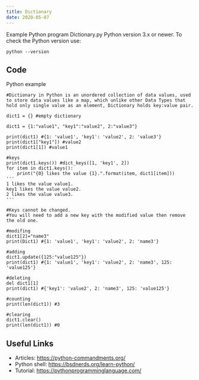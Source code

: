 ```yaml
---
title: Dictionary
date: 2020-05-07
---
```

Example Python program Dictionary.py
Python version 3.x or newer.
To check the Python version use:

    python --version


## Code

Python example

    #Dictionary in Python is an unordered collection of data values, used to store data values like a map, which unlike other Data Types that hold only single value as an element, Dictionary holds key:value pair.
    
    dict1 = {} #empty dictionary
    
    dict1 = {1:"value1", "key1":"value2", 2:"value3"}
    
    print(dict1) #{1: 'value1', 'key1': 'value2', 2: 'value3'}
    print(dict1["key1"]) #value2
    print(dict1[1]) #value1
    
    #keys
    print(dict1.keys()) #dict_keys([1, 'key1', 2])
    for item in dict1.keys():
        print("{0} likes the value {1}.".format(item, dict1[item]))
    '''
    1 likes the value value1.
    key1 likes the value value2.
    2 likes the value value3.
    '''
    
    #Keys cannot be changed.
    #You will need to add a new key with the modified value then remove the old one.
    
    #modifing
    dict1[2]="name3"
    print(Dict1) #{1: 'value1', 'key1': 'value2', 2: 'name3'}
    
    #adding
    dict1.update({125:"value125"})
    print(dict1) #{1: 'value1', 'key1': 'value2', 2: 'name3', 125: 'value125'}
    
    #deleting
    del dict1[1]
    print(dict1) #{'key1': 'value2', 2: 'name3', 125: 'value125'}
    
    #counting
    print(len(dict1)) #3
    
    #clearing
    dict1.clear()
    print(len(dict1)) #0

## Useful Links

- Articles: https://python-commandments.org/
- Python shell: https://bsdnerds.org/learn-python/
- Tutorial: https://pythonprogramminglanguage.com/
